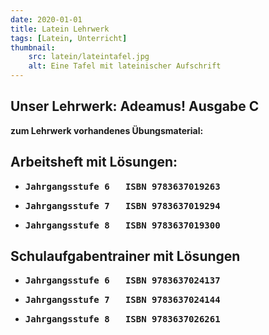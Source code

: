 ```yaml
---
date: 2020-01-01
title: Latein Lehrwerk
tags: [Latein, Unterricht]
thumbnail:
    src: latein/lateintafel.jpg
    alt: Eine Tafel mit lateinischer Aufschrift
---
```


<h2>Unser Lehrwerk: <strong>Adeamus! Ausgabe C<strong></h2>

<gallery images="/images/latein/latubh1.jpg,/images/latein/latubh2.jpg,/images/latein/latubh3.jpg"></gallery>

<p>
zum Lehrwerk vorhandenes Übungsmaterial:
</p>
<p>
<h2>Arbeitsheft mit Lösungen:</h2>
</p>

<ul>
<li>
<pre>Jahrgangsstufe 6   ISBN 9783637019263</pre>
</li>
<li>
<pre>Jahrgangsstufe 7   ISBN 9783637019294</pre>
</li>
<li>
<pre>Jahrgangsstufe 8   ISBN 9783637019300 </pre>
</li>

</ul>

<h2>Schulaufgabentrainer mit Lösungen</h2>
</p>

<ul>
<li>
<pre>Jahrgangsstufe 6   ISBN 9783637024137</pre>
</li>
<li>
<pre>Jahrgangsstufe 7   ISBN 9783637024144</pre>
</li>
<li>
<pre>Jahrgangsstufe 8   ISBN 9783637026261 </pre>
</li>

</ul>
<!--Latein Lehrwerk Bilder-->
